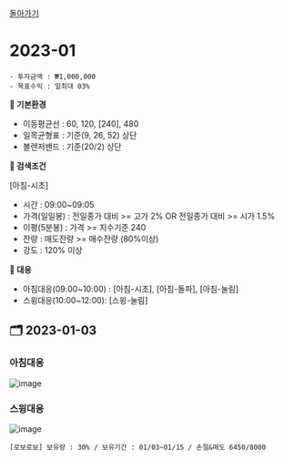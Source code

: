 [돌아가기](/StockCompany-Korea/README.md)

# 2023-01
```
- 투자금액 : ₩1,000,000
- 목표수익 : 일최대 03%
```

**:game_die: 기본환경**
- 이동평균선 : 60, 120, [240], 480
- 일목균형표 : 기준(9, 26, 52) 상단
- 볼렌저밴드 : 기준(20/2) 상단

**:game_die: 검색조건**

[아침-시초]
- 시간 : 09:00~09:05
- 가격(일일봉) : 전일종가 대비 >= 고가 2% OR 전일종가 대비 >= 시가 1.5%
- 이평(5분봉) : 가격 >= 지수기준 240
- 잔량 : 매도잔량 >= 매수잔량 (80%이상)
- 강도 : 120% 이상

**:game_die: 대응**
- 아침대응(09:00~10:00) : [아침-시초], [아침-돌파], [아침-눌림]
- 스윙대응(10:00~12:00): [스윙-눌림]

## :card_index_dividers: 2023-01-03
### 아침대응
![image](https://user-images.githubusercontent.com/77244047/210303430-06256f3d-85de-4118-b172-852418194cbd.png)

### 스윙대응
![image](https://user-images.githubusercontent.com/77244047/210303810-c033c6e0-133e-43a8-90d9-89c0ee2cc9d9.png)
```
[로보로보] 보유량 : 30% / 보유기간 : 01/03~01/15 / 손절&매도 6450/8000
```
